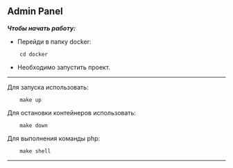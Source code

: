 Admin Panel 
-------
_**Чтобы начать работу:**_

- Перейди в папку docker: 
```
    cd docker
```
- Необходимо запустить проект.

---
Для запуска использовать:
```
    make up
```

Для остановки контейнеров использовать:
```
    make down
```

Для выполнения команды php:
```
    make shell
```
---